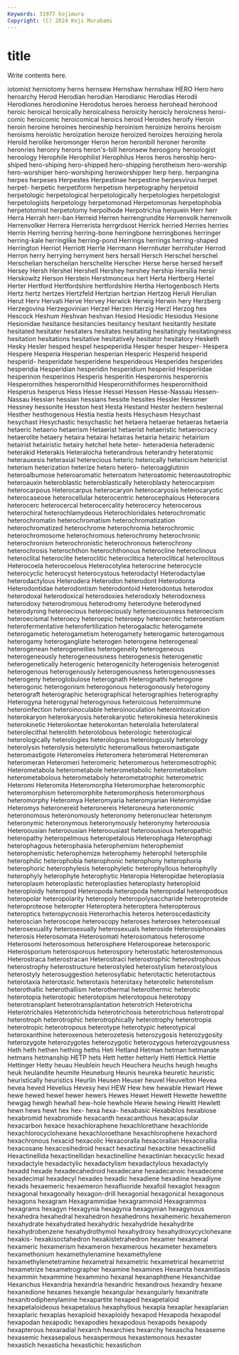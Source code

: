 ```yaml
---
Keywords: 31977 kojimura
Copyright: (C) 2024 Koji Murakami
---
```


# title

Write contents here.



iotomist herniotomy herns hernsew Hernshaw hernshaw HERO Hero
hero heroarchy Herod Herodian herodian Herodianic Herodias Herodii Herodiones herodionine
Herodotus heroes heroess herohead herohood heroic heroical heroically heroicalness heroicity
heroicly heroicness heroi-comic heroicomic heroicomical heroics heroid Heroides heroify Heroin
heroin heroine heroines heroineship heroinism heroinize heroins heroism heroisms heroistic
heroization heroize heroized heroizes heroizing herola Herold herolike heromonger Heron
heron heronbill heroner heronite heronries heronry herons heron's-bill heronsew heroogony
heroologist heroology Herophile Herophilist Herophilus Heros heros heroship hero-shiped hero-shiping
hero-shipped hero-shipping herotheism hero-worship hero-worshiper hero-worshiping heroworshipper herp herp. herpangina
herpes herpeses Herpestes Herpestinae herpestine herpesvirus herpet herpet- herpetic herpetiform
herpetism herpetography herpetoid herpetologic herpetological herpetologically herpetologies herpetologist herpetologists herpetology
herpetomonad Herpetomonas herpetophobia herpetotomist herpetotomy herpolhode Herpotrichia herquein Herr herr
Herra Herrah herr-ban Herreid Herren herrengrundite Herrenvolk herrenvolk Herrenvolker Herrera
Herrerista herrgrdsost Herrick herried Herries herries Herrin Herring herring herring-bone
herringbone herringbones herringer herring-kale herringlike herring-pond Herrings herrings herring-shaped Herrington
Herriot Herriott Herrle Herrmann Herrnhuter herrnhuter Herrod Herron herry herrying
herryment hers hersall Hersch Herschel herschel Herschelian herschelian herschelite Herscher
Herse herse hersed herself Hersey Hersh Hershel Hershell Hershey hershey
hership Hersilia hersir Herskowitz Herson Herstein Herstmonceux hert Herta Hertberg
Hertel Herter Hertford Hertfordshire hertfordshire Hertha Hertogenbosch Herts Hertz hertz
hertzes Hertzfeld Hertzian hertzian Hertzog Heruli Herulian Herut Herv Hervati
Herve Hervey Herwick Herwig Herwin hery Herzberg Herzegovina Herzegovinian Herzel
Herzen Herzig Herzl Herzog hes Hescock Heshum Heshvan heshvan Hesiod
Hesiodic Hesiodus Hesione Hesionidae hesitance hesitancies hesitancy hesitant hesitantly hesitate
hesitated hesitater hesitaters hesitates hesitating hesitatingly hesitatingness hesitation hesitations hesitative
hesitatively hesitator hesitatory Hesketh Hesky Hesler hesped hespel hespeperidia Hesper
hesper hesper- Hespera Hespere Hesperia Hesperian hesperian Hesperic Hesperid hesperid
hesperid- hesperidate hesperidene hesperideous Hesperides hesperides hesperidia Hesperidian hesperidin hesperidium
hesperiid Hesperiidae hesperinon hesperinos Hesperis hesperitin Hesperornis hesperornis Hesperornithes hesperornithid
Hesperornithiformes hesperornithoid Hesperus hesperus Hess Hesse Hessel Hessen Hesse-Nassau Hessen-Nassau
Hessian hessian hessians hessite hessites Hessler Hessmer Hessney hessonite Hesston
hest Hesta Hestand Hester hestern hesternal Hesther hesthogenous Hestia hestia
hests Hesychasm Hesychast hesychast Hesychastic hesychastic het hetaera hetaerae hetaeras
hetaeria hetaeric hetaerio hetaerism Hetaerist hetaerist hetaeristic hetaerocracy hetaerolite hetaery
hetaira hetairai hetairas hetairia hetairic hetairism hetairist hetairistic hetairy hetchel
hete heter- heteradenia heteradenic heterakid Heterakis Heteralocha heterandrous heterandry heteratomic
heterauxesis heteraxial heterecious heteric heterically hetericism hetericist heterism heterization heterize
hetero hetero- heteroagglutinin heteroalbumose heteroaromatic heteroatom heteroatomic heteroautotrophic heteroauxin heteroblastic
heteroblastically heteroblasty heterocarpism heterocarpous Heterocarpus heterocaryon heterocaryosis heterocaryotic heterocaseose heterocellular
heterocentric heterocephalous Heterocera heterocerc heterocercal heterocercality heterocercy heterocerous heterochiral heterochlamydeous
Heterochloridales heterochromatic heterochromatin heterochromatism heterochromatization heterochromatized heterochrome heterochromia heterochromic heterochromosome
heterochromous heterochromy heterochronic heterochronism heterochronistic heterochronous heterochrony heterochrosis heterochthon heterochthonous
heterocline heteroclinous heteroclital heteroclite heteroclitic heteroclitica heteroclitical heteroclitous Heterocoela heterocoelous
Heterocotylea heterocrine heterocycle heterocyclic heterocyst heterocystous heterodactyl Heterodactylae heterodactylous Heterodera
Heterodon heterodont Heterodonta Heterodontidae heterodontism heterodontoid Heterodontus heterodox heterodoxal heterodoxical
heterodoxies heterodoxly heterodoxness heterodoxy heterodromous heterodromy heterodyne heterodyned heterodyning heteroecious
heteroeciously heteroeciousness heteroecism heteroecismal heteroecy heteroepic heteroepy heteroerotic heteroerotism heterofermentative
heterofertilization heterogalactic heterogamete heterogametic heterogametism heterogamety heterogamic heterogamous heterogamy heterogangliate
heterogen heterogene heterogeneal heterogenean heterogeneities heterogeneity heterogeneous heterogeneously heterogeneousness heterogenesis
heterogenetic heterogenetically heterogenic heterogenicity heterogenisis heterogenist heterogenous heterogenously heterogenousness heterogenousnesses
heterogeny heteroglobulose heterognath Heterognathi heterogone heterogonic heterogonism heterogonous heterogonously heterogony
heterograft heterographic heterographical heterographies heterography Heterogyna heterogynal heterogynous heteroicous heteroimmune
heteroinfection heteroinoculable heteroinoculation heterointoxication heterokaryon heterokaryosis heterokaryotic heterokinesia heterokinesis heterokinetic
Heterokontae heterokontan heterolalia heterolateral heterolecithal heterolith heterolobous heterologic heterological heterologically
heterologies heterologous heterologously heterology heterolysin heterolysis heterolytic heteromallous heteromastigate heteromastigote
Heteromeles Heteromera heteromeral Heteromeran heteromeran Heteromeri heteromeric heteromerous heteromesotrophic Heterometabola
heterometabole heterometabolic heterometabolism heterometabolous heterometaboly heterometatrophic heterometric Heteromi Heteromita Heteromorpha
Heteromorphae heteromorphic heteromorphism heteromorphite heteromorphosis heteromorphous heteromorphy Heteromya Heteromyaria heteromyarian
Heteromyidae Heteromys heteronereid heteronereis Heteroneura heteronomic heteronomous heteronomously heteronomy heteronuclear
heteronym heteronymic heteronymous heteronymously heteronymy heteroousia Heteroousian heteroousian Heteroousiast heteroousious
heteropathic heteropathy heteropelmous heteropetalous Heterophaga Heterophagi heterophagous heterophasia heterophemism heterophemist
heterophemistic heterophemize heterophemy heterophil heterophile heterophilic heterophobia heterophonic heterophony heterophoria
heterophoric heterophylesis heterophyletic heterophyllous heterophylly heterophyly heterophyte heterophytic Heteropia Heteropidae
heteroplasia heteroplasm heteroplastic heteroplasties heteroplasty heteroploid heteroploidy heteropod Heteropoda heteropoda
heteropodal heteropodous heteropolar heteropolarity heteropoly heteropolysaccharide heteroproteide heteroproteose heteropter Heteroptera
heteroptera heteropterous heteroptics heteropycnosis Heterorhachis heteros heteroscedasticity heteroscian heteroscope heteroscopy
heteroses heterosex heterosexual heterosexuality heterosexually heterosexuals heteroside Heterosiphonales heterosis Heterosomata
Heterosomati heterosomatous heterosome Heterosomi heterosomous heterosphere Heterosporeae heterosporic Heterosporium heterosporous
heterospory heterostatic heterostemonous Heterostraca heterostracan Heterostraci heterostrophic heterostrophous heterostrophy heterostructure
heterostyled heterostylism heterostylous heterostyly heterosuggestion heterosyllabic heterotactic heterotactous heterotaxia heterotaxic
heterotaxis heterotaxy heterotelic heterotelism heterothallic heterothallism heterothermal heterothermic heterotic heterotopia
heterotopic heterotopism heterotopous heterotopy heterotransplant heterotransplantation heterotrich Heterotricha Heterotrichales Heterotrichida
heterotrichosis heterotrichous heterotropal heterotroph heterotrophic heterotrophically heterotrophy heterotropia heterotropic heterotropous
heterotype heterotypic heterotypical heteroxanthine heteroxenous heterozetesis heterozygosis heterozygosity heterozygote heterozygotes
heterozygotic heterozygous heterozygousness Heth heth hethen hething heths Heti Hetland
Hetman hetman hetmanate hetmans hetmanship HETP hets Hett hetter hetterly
Hetti Hettick Hettie Hettinger Hetty heuau Heublein heuch Heuchera heuchs
heugh heughs heuk heulandite heumite Heuneburg Heunis heureka heuretic heuristic
heuristically heuristics Heurlin Heusen Heuser heuvel Heuvelton Hevea hevea heved
Hevelius Hevesy hevi HEW Hew hew hewable Hewart Hewe hewe
hewed hewel hewer hewers Hewes Hewet Hewett Hewette hewettite hewgag
hewgh hewhall hew-hole hewhole Hewie hewing Hewitt Hewlett hewn hews
hewt hex hex- hexa hexa- hexabasic Hexabiblos hexabiose hexabromid hexabromide
hexacanth hexacanthous hexacapsular hexacarbon hexace hexachloraphene hexachlorethane hexachloride hexachlorocyclohexane hexachloroethane
hexachlorophene hexachord hexachronous hexacid hexacolic Hexacoralla hexacorallan Hexacorallia hexacosane hexacosihedroid
hexact hexactinal hexactine hexactinellid Hexactinellida hexactinellidan hexactinelline hexactinian hexacyclic hexad
hexadactyle hexadactylic hexadactylism hexadactylous hexadactyly hexadd hexade hexadecahedroid hexadecane hexadecanoic
hexadecene hexadecimal hexadecyl hexades hexadic hexadiene hexadiine hexadiyne hexads hexaemeric
hexaemeron hexafluoride hexafoil hexaglot hexagon hexagonal hexagonally hexagon-drill hexagonial hexagonical
hexagonous hexagons hexagram Hexagrammidae hexagrammoid Hexagrammos hexagrams hexagyn Hexagynia hexagynia
hexagynian hexagynous hexahedra hexahedral hexahedron hexahedrons hexahemeric hexahemeron hexahydrate hexahydrated
hexahydric hexahydride hexahydrite hexahydrobenzene hexahydrothymol hexahydroxy hexahydroxycyclohexane hexakis- hexakisoctahedron hexakistetrahedron
hexamer hexameral hexameric hexamerism hexameron hexamerous hexameter hexameters hexamethonium hexamethylenamine
hexamethylene hexamethylenetetramine hexametral hexametric hexametrical hexametrist hexametrize hexametrographer hexamine hexamines
Hexamita hexamitiasis hexammin hexammine hexammino hexanal hexanaphthene Hexanchidae Hexanchus Hexandria
hexandria hexandric hexandrous hexandry hexane hexanedione hexanes hexangle hexangular hexangularly
hexanitrate hexanitrodiphenylamine hexapartite hexaped hexapetaloid hexapetaloideous hexapetalous hexaphyllous hexapla hexaplar
hexaplarian hexaplaric hexaplas hexaploid hexaploidy hexapod Hexapoda hexapodal hexapodan hexapodic
hexapodies hexapodous hexapods hexapody hexapterous hexaradial hexarch hexarchies hexarchy hexascha
hexaseme hexasemic hexasepalous hexaspermous hexastemonous hexaster hexastich hexasticha hexastichic hexastichon

